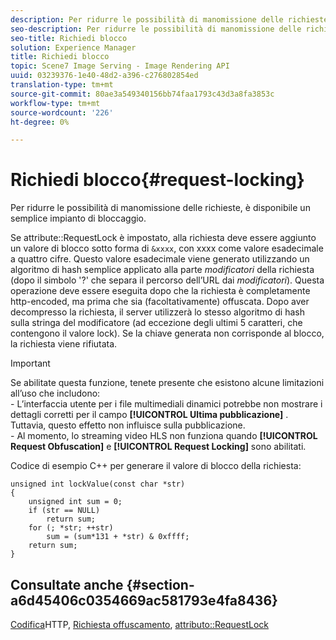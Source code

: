 ```yaml
---
description: Per ridurre le possibilità di manomissione delle richieste, è disponibile un semplice impianto di bloccaggio.
seo-description: Per ridurre le possibilità di manomissione delle richieste, è disponibile un semplice impianto di bloccaggio.
seo-title: Richiedi blocco
solution: Experience Manager
title: Richiedi blocco
topic: Scene7 Image Serving - Image Rendering API
uuid: 03239376-1e40-48d2-a396-c276802854ed
translation-type: tm+mt
source-git-commit: 80ae3a549340156bb74faa1793c43d3a8fa3853c
workflow-type: tm+mt
source-wordcount: '226'
ht-degree: 0%

---
```



# Richiedi blocco{#request-locking}

Per ridurre le possibilità di manomissione delle richieste, è disponibile un semplice impianto di bloccaggio.

Se attribute::RequestLock è impostato, alla richiesta deve essere aggiunto un valore di blocco sotto forma di `&xxxx`, con xxxx come valore esadecimale a quattro cifre. Questo valore esadecimale viene generato utilizzando un algoritmo di hash semplice applicato alla parte *modificatori* della richiesta (dopo il simbolo &#39;?&#39; che separa il percorso dell’URL dai *modificatori*). Questa operazione deve essere eseguita dopo che la richiesta è completamente http-encoded, ma prima che sia (facoltativamente) offuscata. Dopo aver decompresso la richiesta, il server utilizzerà lo stesso algoritmo di hash sulla stringa del modificatore (ad eccezione degli ultimi 5 caratteri, che contengono il valore lock). Se la chiave generata non corrisponde al blocco, la richiesta viene rifiutata.

>[!IMPORTANT]
>
>Se abilitate questa funzione, tenete presente che esistono alcune limitazioni all’uso che includono:<br>- L’interfaccia utente per i file multimediali dinamici potrebbe non mostrare i dettagli corretti per il campo **[!UICONTROL Ultima pubblicazione]** . Tuttavia, questo effetto non influisce sulla pubblicazione.<br>- Al momento, lo streaming video HLS non funziona quando **[!UICONTROL Request Obfuscation]** e **[!UICONTROL Request Locking]** sono abilitati.

Codice di esempio C++ per generare il valore di blocco della richiesta:

```
unsigned int lockValue(const char *str) 
{ 
    unsigned int sum = 0; 
    if (str == NULL) 
        return sum; 
    for (; *str; ++str) 
        sum = (sum*131 + *str) & 0xffff; 
    return sum; 
} 
```

## Consultate anche {#section-a6d45406c0354669ac581793e4fa8436}

[Codifica](../../../../../is-api/http-ref/image-serving-api-ref/c-http-protocol-reference/c-syntax-and-features/r-http-encoding.md#reference-bb34dd13f316462695448acfa8f92df7)HTTP, [Richiesta offuscamento](../../../../../is-api/http-ref/image-serving-api-ref/c-http-protocol-reference/c-syntax-and-features/r-request-obfuscation.md#reference-895f65d6796c43bb9bad21a676ed714d), [attributo::RequestLock](../../../../../is-api/image-catalog/image-serving-api-ref/c-image-catalog-reference/c-attributes-reference/r-requestlock.md#reference-8bbe2f581be847d3b9fa123e8e5e94b0)
